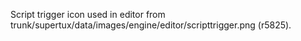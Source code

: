 Script trigger icon used in editor from trunk/supertux/data/images/engine/editor/scripttrigger.png (r5825).
